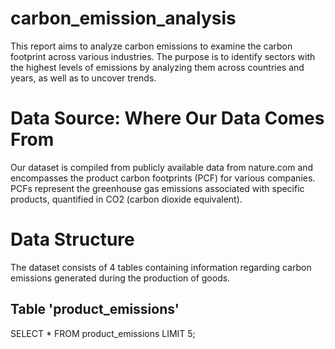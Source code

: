 # carbon_emission_analysis
This report aims to analyze carbon emissions to examine the carbon footprint across various industries. The purpose is to identify sectors with the highest levels of emissions by analyzing them across countries and years, as well as to uncover trends. 

# Data Source: Where Our Data Comes From
Our dataset is compiled from publicly available data from nature.com and encompasses the product carbon footprints (PCF) for various companies. PCFs represent the greenhouse gas emissions associated with specific products, quantified in CO2 (carbon dioxide equivalent).

# Data Structure
The dataset consists of 4 tables containing information regarding carbon emissions generated during the production of goods.

## Table 'product_emissions'
  SELECT * FROM product_emissions LIMIT 5;


